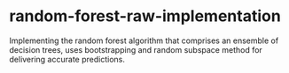 # random-forest-raw-implementation

Implementing the random forest algorithm that comprises an ensemble of decision trees, uses bootstrapping and random subspace method for delivering accurate predictions.
